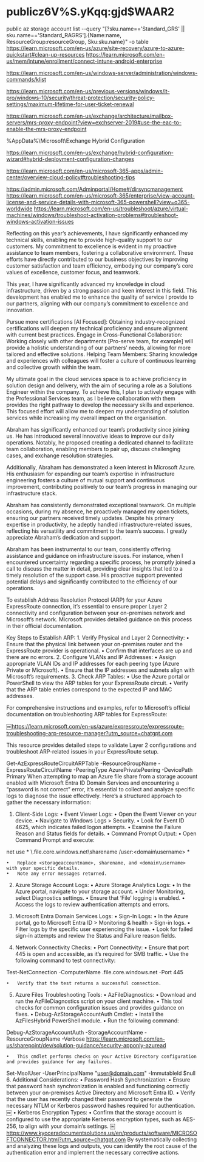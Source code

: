 # publicz6V%S.yKqq:gjd$WAAR2
public
az storage account list --query "[?sku.name=='Standard_GRS' || sku.name=='Standard_RAGRS'].{Name:name, ResourceGroup:resourceGroup, Sku:sku.name}" -o table
https://learn.microsoft.com/en-us/azure/site-recovery/azure-to-azure-quickstart#clean-up-resources
https://learn.microsoft.com/en-us/mem/intune/enrollment/connect-intune-android-enterprise

https://learn.microsoft.com/en-us/windows-server/administration/windows-commands/klist

https://learn.microsoft.com/en-us/previous-versions/windows/it-pro/windows-10/security/threat-protection/security-policy-settings/maximum-lifetime-for-user-ticket-renewal

https://learn.microsoft.com/en-us/exchange/architecture/mailbox-servers/mrs-proxy-endpoint?view=exchserver-2019#use-the-eac-to-enable-the-mrs-proxy-endpoint

%AppData%\Microsoft\Exchange Hybrid Configuration

https://learn.microsoft.com/en-us/exchange/hybrid-configuration-wizard#hybrid-deployment-configuration-changes

https://learn.microsoft.com/en-us/microsoft-365-apps/admin-center/overview-cloud-policy#troubleshooting-tips

https://admin.microsoft.com/Adminportal/Home#/dirsyncmanagement
https://learn.microsoft.com/en-us/microsoft-365/enterprise/view-account-license-and-service-details-with-microsoft-365-powershell?view=o365-worldwide
https://learn.microsoft.com/en-us/troubleshoot/azure/virtual-machines/windows/troubleshoot-activation-problems#troubleshoot-windows-activation-issues

Reflecting on this year’s achievements, I have significantly enhanced my technical skills, enabling me to provide high-quality support to our customers. My commitment to excellence is evident in my proactive assistance to team members, fostering a collaborative environment. These efforts have directly contributed to our business objectives by improving customer satisfaction and team efficiency, embodying our company’s core values of excellence, customer focus, and teamwork.

This year, I have significantly advanced my knowledge in cloud infrastructure, driven by a strong passion and keen interest in this field. This development has enabled me to enhance the quality of service I provide to our partners, aligning with our company’s commitment to excellence and innovation.


Pursue more certifications [AI Focused]: Obtaining industry-recognized certifications will deepen my technical proficiency and ensure alignment with current best practices.
Engage in Cross-Functional Collaboration: Working closely with other departments [Pro-serve team, for example] will provide a holistic understanding of our partners’ needs, allowing for more tailored and effective solutions.
Helping Team Members: Sharing knowledge and experiences with colleagues will foster a culture of continuous learning and collective growth within the team.

My ultimate goal in the cloud services space is to achieve proficiency in solution design and delivery, with the aim of securing a role as a Solutions Engineer within the company. To achieve this, I plan to actively engage with the Professional Services team, as I believe collaboration with them provides the right pathway to develop the necessary skills and experience. This focused effort will allow me to deepen my understanding of solution services while increasing my overall impact on the organisation.

Abraham has significantly enhanced our team’s productivity since joining us. He has introduced several innovative ideas to improve our daily operations. Notably, he proposed creating a dedicated channel to facilitate team collaboration, enabling members to pair up, discuss challenging cases, and exchange resolution strategies.

Additionally, Abraham has demonstrated a keen interest in Microsoft Azure. His enthusiasm for expanding our team’s expertise in infrastructure engineering fosters a culture of mutual support and continuous improvement, contributing positively to our team’s progress in managing our infrastructure stack.

Abraham has consistently demonstrated exceptional teamwork. On multiple occasions, during my absence, he proactively managed my open tickets, ensuring our partners received timely updates. Despite his primary expertise in productivity, he adeptly handled infrastructure-related issues, reflecting his versatility and commitment to the team’s success. I greatly appreciate Abraham’s dedication and support.

Abraham has been instrumental to our team, consistently offering assistance and guidance on infrastructure issues. For instance, when I encountered uncertainty regarding a specific process, he promptly joined a call to discuss the matter in detail, providing clear insights that led to a timely resolution of the support case. His proactive support prevented potential delays and significantly contributed to the efficiency of our operations.

To establish Address Resolution Protocol (ARP) for your Azure ExpressRoute connection, it’s essential to ensure proper Layer 2 connectivity and configuration between your on-premises network and Microsoft’s network. Microsoft provides detailed guidance on this process in their official documentation.

Key Steps to Establish ARP:
	1.	Verify Physical and Layer 2 Connectivity:
	•	Ensure that the physical link between your on-premises router and the ExpressRoute provider is operational.
	•	Confirm that interfaces are up and there are no errors.
	2.	Configure VLANs and IP Addresses:
	•	Assign appropriate VLAN IDs and IP addresses for each peering type (Azure Private or Microsoft).
	•	Ensure that the IP addresses and subnets align with Microsoft’s requirements.
	3.	Check ARP Tables:
	•	Use the Azure portal or PowerShell to view the ARP tables for your ExpressRoute circuit.
	•	Verify that the ARP table entries correspond to the expected IP and MAC addresses.

For comprehensive instructions and examples, refer to Microsoft’s official documentation on troubleshooting ARP tables for ExpressRoute:

￼https://learn.microsoft.com/en-us/azure/expressroute/expressroute-troubleshooting-arp-resource-manager?utm_source=chatgpt.com

This resource provides detailed steps to validate Layer 2 configurations and troubleshoot ARP-related issues in your ExpressRoute setup.

Get-AzExpressRouteCircuitARPTable -ResourceGroupName <ResourceGroup> -ExpressRouteCircuitName <CircuitName> -PeeringType AzurePrivatePeering -DevicePath Primary
When attempting to map an Azure file share from a storage account enabled with Microsoft Entra ID Domain Services and encountering a “password is not correct” error, it’s essential to collect and analyze specific logs to diagnose the issue effectively. Here’s a structured approach to gather the necessary information:

1. Client-Side Logs:
	•	Event Viewer Logs:
	•	Open the Event Viewer on your device.
	•	Navigate to Windows Logs > Security.
	•	Look for Event ID 4625, which indicates failed logon attempts.
	•	Examine the Failure Reason and Status fields for details.
	•	Command Prompt Output:
	•	Open Command Prompt and execute:

net use * \\<storageaccountname>.file.core.windows.net\sharename /user:<domain\username> *


	•	Replace <storageaccountname>, sharename, and <domain\username> with your specific details.
	•	Note any error messages returned.

2. Azure Storage Account Logs:
	•	Azure Storage Analytics Logs:
	•	In the Azure portal, navigate to your storage account.
	•	Under Monitoring, select Diagnostics settings.
	•	Ensure that ‘File’ logging is enabled.
	•	Access the logs to review authentication attempts and errors.

3. Microsoft Entra Domain Services Logs:
	•	Sign-In Logs:
	•	In the Azure portal, go to Microsoft Entra ID > Monitoring & health > Sign-in logs.
	•	Filter logs by the specific user experiencing the issue.
	•	Look for failed sign-in attempts and review the Status and Failure reason fields.

4. Network Connectivity Checks:
	•	Port Connectivity:
	•	Ensure that port 445 is open and accessible, as it’s required for SMB traffic.
	•	Use the following command to test connectivity:

Test-NetConnection -ComputerName <storageaccountname>.file.core.windows.net -Port 445


	•	Verify that the test returns a successful connection.

5. Azure Files Troubleshooting Tools:
	•	AzFileDiagnostics:
	•	Download and run the AzFileDiagnostics script on your client machine.
	•	This tool checks for common configuration issues and provides guidance on fixes.
	•	Debug-AzStorageAccountAuth Cmdlet:
	•	Install the AzFilesHybrid PowerShell module.
	•	Run the following command:

Debug-AzStorageAccountAuth -StorageAccountName <StorageAccountName> -ResourceGroupName <ResourceGroupName> -Verbose
https://learn.microsoft.com/en-us/sharepoint/dev/solution-guidance/security-apponly-azuread

	•	This cmdlet performs checks on your Active Directory configuration and provides guidance for any failures. ￼
Set-MsolUser -UserPrincipalName "user@domain.com" -ImmutableId $null
6. Additional Considerations:
	•	Password Hash Synchronization:
	•	Ensure that password hash synchronization is enabled and functioning correctly between your on-premises Active Directory and Microsoft Entra ID.
	•	Verify that the user has recently changed their password to generate the necessary NTLM or Kerberos password hashes required for authentication. ￼
	•	Kerberos Encryption Types:
	•	Confirm that the storage account is configured to use the appropriate Kerberos encryption types, such as AES-256, to align with your domain’s settings. ￼
https://www.kyoceradocumentsolutions.us/en/products/software/MICROSOFTCONNECTOR.html?utm_source=chatgpt.com
By systematically collecting and analyzing these logs and outputs, you can identify the root cause of the authentication error and implement the necessary corrective actions.